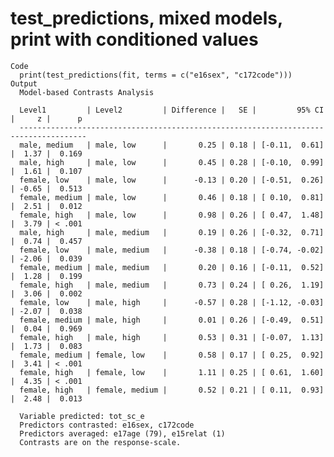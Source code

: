 # test_predictions, mixed models, print with conditioned values

    Code
      print(test_predictions(fit, terms = c("e16sex", "c172code")))
    Output
      Model-based Contrasts Analysis
      
      Level1         | Level2         | Difference |   SE |         95% CI |     z |      p
      -------------------------------------------------------------------------------------
      male, medium   | male, low      |       0.25 | 0.18 | [-0.11,  0.61] |  1.37 |  0.169
      male, high     | male, low      |       0.45 | 0.28 | [-0.10,  0.99] |  1.61 |  0.107
      female, low    | male, low      |      -0.13 | 0.20 | [-0.51,  0.26] | -0.65 |  0.513
      female, medium | male, low      |       0.46 | 0.18 | [ 0.10,  0.81] |  2.51 |  0.012
      female, high   | male, low      |       0.98 | 0.26 | [ 0.47,  1.48] |  3.79 | < .001
      male, high     | male, medium   |       0.19 | 0.26 | [-0.32,  0.71] |  0.74 |  0.457
      female, low    | male, medium   |      -0.38 | 0.18 | [-0.74, -0.02] | -2.06 |  0.039
      female, medium | male, medium   |       0.20 | 0.16 | [-0.11,  0.52] |  1.28 |  0.199
      female, high   | male, medium   |       0.73 | 0.24 | [ 0.26,  1.19] |  3.06 |  0.002
      female, low    | male, high     |      -0.57 | 0.28 | [-1.12, -0.03] | -2.07 |  0.038
      female, medium | male, high     |       0.01 | 0.26 | [-0.49,  0.51] |  0.04 |  0.969
      female, high   | male, high     |       0.53 | 0.31 | [-0.07,  1.13] |  1.73 |  0.083
      female, medium | female, low    |       0.58 | 0.17 | [ 0.25,  0.92] |  3.41 | < .001
      female, high   | female, low    |       1.11 | 0.25 | [ 0.61,  1.60] |  4.35 | < .001
      female, high   | female, medium |       0.52 | 0.21 | [ 0.11,  0.93] |  2.48 |  0.013
      
      Variable predicted: tot_sc_e
      Predictors contrasted: e16sex, c172code
      Predictors averaged: e17age (79), e15relat (1)
      Contrasts are on the response-scale.

